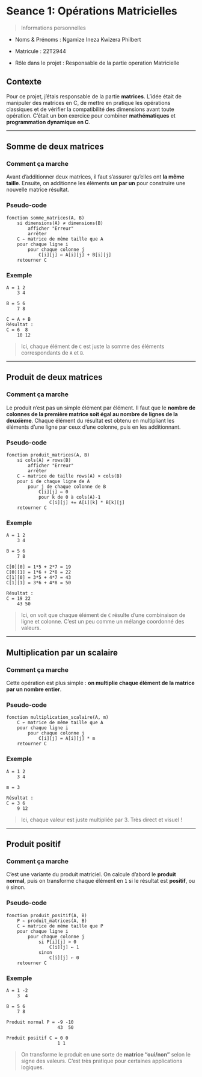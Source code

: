 # Seance 1: Opérations Matricielles

> Informations personnelles

* Noms & Prénoms : Ngamize Ineza Kwizera Philbert

* Matricule : 22T2944

* Rôle dans le projet : Responsable de la partie operation Matricielle

## Contexte

Pour ce projet, j’étais responsable de la partie **matrices**.
L’idée était de manipuler des matrices en C, de mettre en pratique les opérations classiques et de vérifier la compatibilité des dimensions avant toute opération.
C’était un bon exercice pour combiner **mathématiques** et **programmation dynamique en C**.

---

## Somme de deux matrices

### Comment ça marche

Avant d’additionner deux matrices, il faut s’assurer qu’elles ont **la même taille**. Ensuite, on additionne les éléments **un par un** pour construire une nouvelle matrice résultat.

### Pseudo-code

```
fonction somme_matrices(A, B)
    si dimensions(A) ≠ dimensions(B)
        afficher "Erreur"
        arrêter
    C ← matrice de même taille que A
    pour chaque ligne i
        pour chaque colonne j
            C[i][j] ← A[i][j] + B[i][j]
    retourner C
```

### Exemple

```
A = 1 2
    3 4

B = 5 6
    7 8

C = A + B
Résultat :
C = 6  8
    10 12
```

> Ici, chaque élément de `C` est juste la somme des éléments correspondants de `A` et `B`.

---

## Produit de deux matrices

### Comment ça marche

Le produit n’est pas un simple élément par élément.
Il faut que le **nombre de colonnes de la première matrice soit égal au nombre de lignes de la deuxième**.
Chaque élément du résultat est obtenu en multipliant les éléments d’une ligne par ceux d’une colonne, puis en les additionnant.

### Pseudo-code

```
fonction produit_matrices(A, B)
    si cols(A) ≠ rows(B)
        afficher "Erreur"
        arrêter
    C ← matrice de taille rows(A) × cols(B)
    pour i de chaque ligne de A
        pour j de chaque colonne de B
            C[i][j] ← 0
            pour k de 0 à cols(A)-1
                C[i][j] += A[i][k] * B[k][j]
    retourner C
```

### Exemple

```
A = 1 2
    3 4

B = 5 6
    7 8

C[0][0] = 1*5 + 2*7 = 19
C[0][1] = 1*6 + 2*8 = 22
C[1][0] = 3*5 + 4*7 = 43
C[1][1] = 3*6 + 4*8 = 50

Résultat :
C = 19 22
    43 50
```

> Ici, on voit que chaque élément de `C` résulte d’une combinaison de ligne et colonne. C’est un peu comme un mélange coordonné des valeurs.

---

## Multiplication par un scalaire

### Comment ça marche

Cette opération est plus simple : **on multiplie chaque élément de la matrice par un nombre entier**.

### Pseudo-code

```
fonction multiplication_scalaire(A, m)
    C ← matrice de même taille que A
    pour chaque ligne i
        pour chaque colonne j
            C[i][j] = A[i][j] * m
    retourner C
```

### Exemple

```
A = 1 2
    3 4

m = 3

Résultat :
C = 3 6
    9 12
```

> Ici, chaque valeur est juste multipliée par 3. Très direct et visuel !

---

## Produit positif

### Comment ça marche

C’est une variante du produit matriciel.
On calcule d’abord le **produit normal**, puis on transforme chaque élément en `1` si le résultat est **positif**, ou `0` sinon.

### Pseudo-code

```
fonction produit_positif(A, B)
    P ← produit_matrices(A, B)
    C ← matrice de même taille que P
    pour chaque ligne i
        pour chaque colonne j
            si P[i][j] > 0
                C[i][j] ← 1
            sinon
                C[i][j] ← 0
    retourner C
```

### Exemple

```
A = 1 -2
    3  4

B = 5 6
    7 8

Produit normal P = -9 -10
                   43  50

Produit positif C = 0 0
                   1 1
```

> On transforme le produit en une sorte de **matrice “oui/non”** selon le signe des valeurs. C’est très pratique pour certaines applications logiques.




